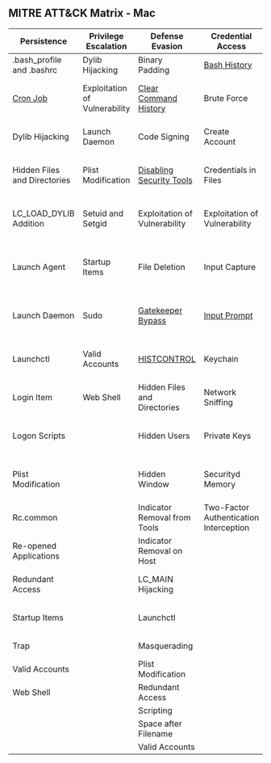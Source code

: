 ## MITRE ATT&CK Matrix - Mac


| ﻿Persistence                  | Privilege Escalation          | Defense Evasion               | Credential Access                      | Discovery                              | Lateral Movement                | Execution                | Collection                     | Exfiltration                                  | Command and Control                     |
|------------------------------|-------------------------------|-------------------------------|----------------------------------------|----------------------------------------|---------------------------------|--------------------------|--------------------------------|-----------------------------------------------|-----------------------------------------|
| .bash_profile and .bashrc    | Dylib Hijacking               | Binary Padding                | [Bash History](Credential_Access/Bash_History.md)                           | Account Discovery                      | [AppleScript](Execution/AppleScript.md)                     | [AppleScript](Execution/AppleScript.md)              | Automated Collection           | Automated Exfiltration                        | Commonly Used Port                      |
| [Cron Job](Persistence/Cron_Job.md)                     | Exploitation of Vulnerability | [Clear Command History](Defense_Evasion/Clear_Command_History.md)         | Brute Force                            | Application Window Discovery           | Application Deployment Software | Command-Line Interface   | Clipboard Data                 | Data Compressed                               | Communication Through Removable Media   |
| Dylib Hijacking              | Launch Daemon                 | Code Signing                  | Create Account                         | File and Directory Discovery           | Exploitation of Vulnerability   | Graphical User Interface | Data Staged                    | Data Encrypted                                | Connection Proxy                        |
| Hidden Files and Directories | Plist Modification            | [Disabling Security Tools](Defense_Evasion/Disabling_Security_Tools.md)      | Credentials in Files                   | Network Share Discovery                | Logon Scripts                   | Launchctl                | Data from Local System         | Data Transfer Size Limits                     | Custom Command and Control Protocol     |
| LC_LOAD_DYLIB Addition       | Setuid and Setgid             | Exploitation of Vulnerability | Exploitation of Vulnerability          | Permission Groups Discovery            | Remote File Copy                | Scripting                | Data from Network Shared Drive | Exfiltration Over Alternative Protocol        | Custom Cryptographic Protocol           |
| Launch Agent                 | Startup Items                 | File Deletion                 | Input Capture                          | Process Discovery                      | Remote Services                 | Source                   | Data from Removable Media      | Exfiltration Over Command and Control Channel | Data Encoding                           |
| Launch Daemon                | Sudo                          | [Gatekeeper Bypass](Defense_Evasion/Gatekeeper_Bypass.md)             | [Input Prompt](Credential_Access/Input_Prompt.md)                           | Remote System Discovery                | Third-party Software            | Space after Filename     | Input Capture                  | Exfiltration Over Other Network Medium        | Data Obfuscation                        |
| Launchctl                    | Valid Accounts                | [HISTCONTROL](Defense_Evasion/HISTCONTROL.md)                   | Keychain                               | Security Software Discovery            |                                 | Third-party Software     | Screen Capture                 | Exfiltration Over Physical Medium             | Fallback Channels                       |
| Login Item                   | Web Shell                     | Hidden Files and Directories  | Network Sniffing                       | System Information Discovery           |                                 | Trap                     |                                | Scheduled Transfer                            | Multi-Stage Channels                    |
| Logon Scripts                |                               | Hidden Users                  | Private Keys                           | System Network Configuration Discovery |                                 |                          |                                |                                               | Multiband Communication                 |
| Plist Modification           |                               | Hidden Window                 | Securityd Memory                       | System Network Connections Discovery   |                                 |                          |                                |                                               | Multilayer Encryption                   |
| Rc.common                    |                               | Indicator Removal from Tools  | Two-Factor Authentication Interception | System Owner/User Discovery            |                                 |                          |                                |                                               | Remote File Copy                        |
| Re-opened Applications       |                               | Indicator Removal on Host     |                                        |                                        |                                 |                          |                                |                                               | Standard Application Layer Protocol     |
| Redundant Access             |                               | LC_MAIN Hijacking             |                                        |                                        |                                 |                          |                                |                                               | Standard Cryptographic Protocol         |
| Startup Items                |                               | Launchctl                     |                                        |                                        |                                 |                          |                                |                                               | Standard Non-Application Layer Protocol |
| Trap                         |                               | Masquerading                  |                                        |                                        |                                 |                          |                                |                                               | Uncommonly Used Port                    |
| Valid Accounts               |                               | Plist Modification            |                                        |                                        |                                 |                          |                                |                                               | Web Service                             |
| Web Shell                    |                               | Redundant Access              |                                        |                                        |                                 |                          |                                |                                               |                                         |
|                              |                               | Scripting                     |                                        |                                        |                                 |                          |                                |                                               |                                         |
|                              |                               | Space after Filename          |                                        |                                        |                                 |                          |                                |                                               |                                         |
|                              |                               | Valid Accounts                |                                        |                                        |                                 |                          |                                |                                               |                                         |
